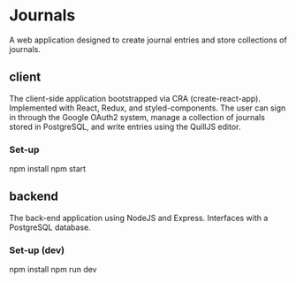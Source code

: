 # Journals
A web application designed to create journal entries and store collections of journals.

## client
The client-side application bootstrapped via CRA (create-react-app). Implemented with React, Redux, and styled-components. The user can sign in through the Google OAuth2 system, manage a collection of journals stored in PostgreSQL, and write entries using the QuillJS editor.

### Set-up
npm install
npm start

## backend
The back-end application using NodeJS and Express. Interfaces with a PostgreSQL database. 

### Set-up (dev)
npm install
npm run dev
